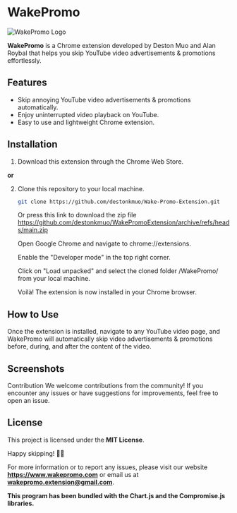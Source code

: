 # WakePromo

![WakePromo Logo](path/to/your/logo.png)

**WakePromo** is a Chrome extension developed by Deston Muo and Alan Roybal that helps you skip YouTube video advertisements & promotions effortlessly.

## Features

- Skip annoying YouTube video advertisements & promotions automatically.
- Enjoy uninterrupted video playback on YouTube.
- Easy to use and lightweight Chrome extension.

## Installation
1. Download this extension through the Chrome Web Store.

**or**

2. Clone this repository to your local machine.
    ```bash
   git clone https://github.com/destonkmuo/Wake-Promo-Extension.git
   ```
   Or press this link to download the zip file https://github.com/destonkmuo/WakePromoExtension/archive/refs/heads/main.zip

    Open Google Chrome and navigate to chrome://extensions.

    Enable the "Developer mode" in the top right corner.

    Click on "Load unpacked" and select the cloned folder /WakePromo/ from your local machine.

    Voilà! The extension is now installed in your Chrome browser.

## How to Use
Once the extension is installed, navigate to any YouTube video page, and WakePromo will automatically skip video advertisements & promotions before, during, and after the content of the video.

## Screenshots

Contribution
We welcome contributions from the community! If you encounter any issues or have suggestions for improvements, feel free to open an issue.

## License
This project is licensed under the **MIT License**.

Happy skipping! 🚀🎉

For more information or to report any issues, please visit our website **https://www.wakepromo.com** or email us at **wakepromo.extension@gmail.com**.

**This program has been bundled with the Chart.js and the Compromise.js libraries.**